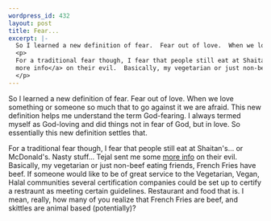 ```yaml
--- 
wordpress_id: 432
layout: post
title: Fear...
excerpt: |-
  So I learned a new definition of fear.  Fear out of love.  When we love something or someone so much that to go against it we are afraid.  This new definition helps me understand the term God-fearing.  I always termed myself as God-loving and did things not in fear of God, but in love.  So essentially this new definition settles that.
  <p>
  For a traditional fear though, I fear that people still eat at Shaitan's... or McDonald's.  Nasty stuff... Tejal sent me some <a href="http://www.mcspotlight.org/media/press/mcds/indiawest090401.html">
  more info</a> on their evil.  Basically, my vegetarian or just non-beef eating friends, French Fries have beef.  If someone would like to be of great service to the Vegetarian, Vegan, Halal communities several certification companies could be set up to certify a restraunt as meeting certain guidelines.  Restaurant and food that is.  I mean, really, how many of you realize that French Fries are beef, and skittles are animal based (potentially)?
  </p>
---
```

So I learned a new definition of fear.  Fear out of love.  When we love something or someone so much that to go against it we are afraid.  This new definition helps me understand the term God-fearing.  I always termed myself as God-loving and did things not in fear of God, but in love.  So essentially this new definition settles that.
<p>
For a traditional fear though, I fear that people still eat at Shaitan's... or McDonald's.  Nasty stuff... Tejal sent me some <a href="http://www.mcspotlight.org/media/press/mcds/indiawest090401.html">
more info</a> on their evil.  Basically, my vegetarian or just non-beef eating friends, French Fries have beef.  If someone would like to be of great service to the Vegetarian, Vegan, Halal communities several certification companies could be set up to certify a restraunt as meeting certain guidelines.  Restaurant and food that is.  I mean, really, how many of you realize that French Fries are beef, and skittles are animal based (potentially)?
</p>

